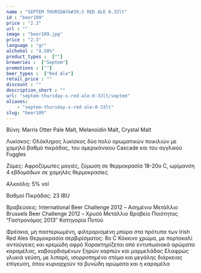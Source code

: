```yaml
---
name : "SEPTEM THURSDAY&#39;S RED ALE 0.33lt"
id : "beer109"
price : "2.3"
url : ""
image : "beer109.jpg"
price : "2.3"
language : "gr"
alchohol : "4.50%"
product_types :  [""]
breweries :  ["Septem"]
promotions : [""]
beer_types :  ["Red Ale"]
retail_price : ""
discount : ""
description_short : ""
url: "septem-thursday-s-red-ale-0-33lt/septem"
aliases: 
    - "septem-thursday-s-red-ale-0-33lt"
slug: "beer109"
---
```


Βύνη: Marris Otter Pale Malt, Melanoidin Malt, Crystal Malt

Λυκίσκος: Ολόκληρος λυκίσκος δύο πολύ αρωματικών ποικιλιών με χαμηλό βαθμό πικράδας, του αμερικάνικου Cascade και του αγγλικού Fuggles

Ζύμες: Αφροζύμωτες μαγιές, ζύμωση σε θερμοκρασία 18-20ο C, ωρίμανση 4 εβδομάδων σε χαμηλές θερμοκρασίες

Αλκοόλη: 5% vol

Βαθμοί Πικράδας: 23 IBU

Βραβεύσεις: International Beer Challenge 2012 – Ασημένιο Μετάλλιο
Brussels Beer Challenge 2012 – Χρυσό Μετάλλιο
Βραβείο Ποιότητας “Γαστρονόμος 2013″ Κατηγορία Ποτού

Φρέσκια, μη παστεριωμένη, φιλτραρισμένη μπύρα στα πρότυπα των Irish Red Ales
Θερμοκρασία σερβιρίσματος: 8ο C
Κόκκινο χρώμα, με πορτοκαλί ανταύγειες και κρεμώδη αφρό
Χαρακτηρίζεται από εντυπωσιακά αρώματα καραμέλας, καβουρδισμένων ξηρών καρπών και μαρμελάδας
Ελαφρώς γλυκιά γεύση, με λιπαρό, ισορροπημένο στόμα και μεγάλης διάρκειας επίγευση, όπου κυριαρχούν τα βυνώδη αρώματα και η καραμέλα